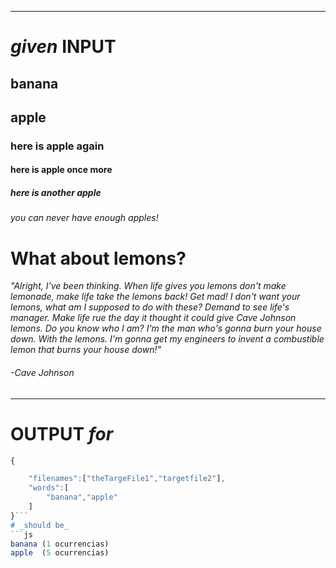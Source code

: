 
-----------
# _given_ INPUT

##  banana
## apple
### here is apple again
#### here is apple once more
##### here is another apple
###### you can never have enough apples!

# What about lemons?

_"Alright, I've been thinking.
 When life gives you lemons don't make lemonade, make life take the lemons back! Get mad!
 I don't want your lemons, what am I supposed to do with these? Demand to see life's manager.
 Make life rue the day it thought it could give Cave Johnson lemons. Do you know who I am?
 I'm the man who's gonna burn your house down.
 With the lemons.
 I'm gonna get my engineers to invent a combustible lemon that burns your house down!"_

###### -Cave Johnson

-----------
# OUTPUT  _for_
```js
{

    "filenames":["theTargeFile1","targetfile2"],
    "words":[
        "banana","apple"
    ]
}```
# _should be_
```js
banana (1 ocurrencias)
apple  (5 ocurrencias)
```
